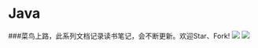 # Java
###菜鸟上路，此系列文档记录读书笔记，会不断更新。欢迎Star、Fork!
![](https://github.com/WYounger/Java/blob/master/images/i-1.jpg)
![](https://github.com/WYounger/Java/blob/master/images/i-2.jpg)

